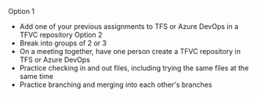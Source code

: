 Option 1
  * Add one of your previous assignments to TFS or Azure DevOps in a TFVC repository
Option 2
  * Break into groups of 2 or 3
  * On a meeting together, have one person create a TFVC repository in TFS or Azure DevOps
  * Practice checking in and out files, including trying the same files at the same time
  * Practice branching and merging into each other's branches
